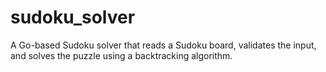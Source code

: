 # sudoku_solver
A Go-based Sudoku solver that reads a Sudoku board, validates the input, and solves the puzzle using a backtracking algorithm.
